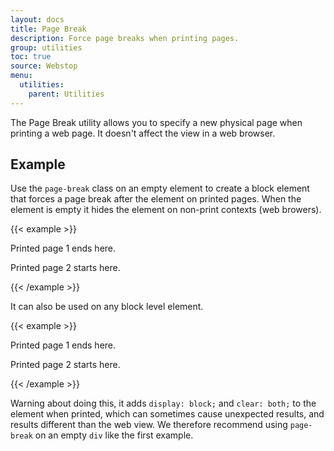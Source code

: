 ```yaml
---
layout: docs
title: Page Break
description: Force page breaks when printing pages.
group: utilities
toc: true
source: Webstop
menu: 
  utilities:
    parent: Utilities
---
```


The Page Break utility allows you to specify a new physical page when printing a web page. It doesn't affect the view in a web browser.


## Example

Use the `page-break` class on an empty element to create a block element that forces a page break after the element on printed pages. When the element is empty it hides the element on non-print contexts (web browers).

{{< example >}}
<p>Printed page 1 ends here.</p>
<div class="page-break"></div>
<p>Printed page 2 starts here.</p>
{{< /example >}}

It can also be used on any block level element. 

{{< example >}}
<p class="page-break">Printed page 1 ends here.</p>
<p>Printed page 2 starts here.</p>
{{< /example >}}

Warning about doing this, it adds `display: block;` and `clear: both;` to the element when printed, which can sometimes cause unexpected results, and results different than the web view. We therefore recommend using `page-break` on an empty `div` like the first example.